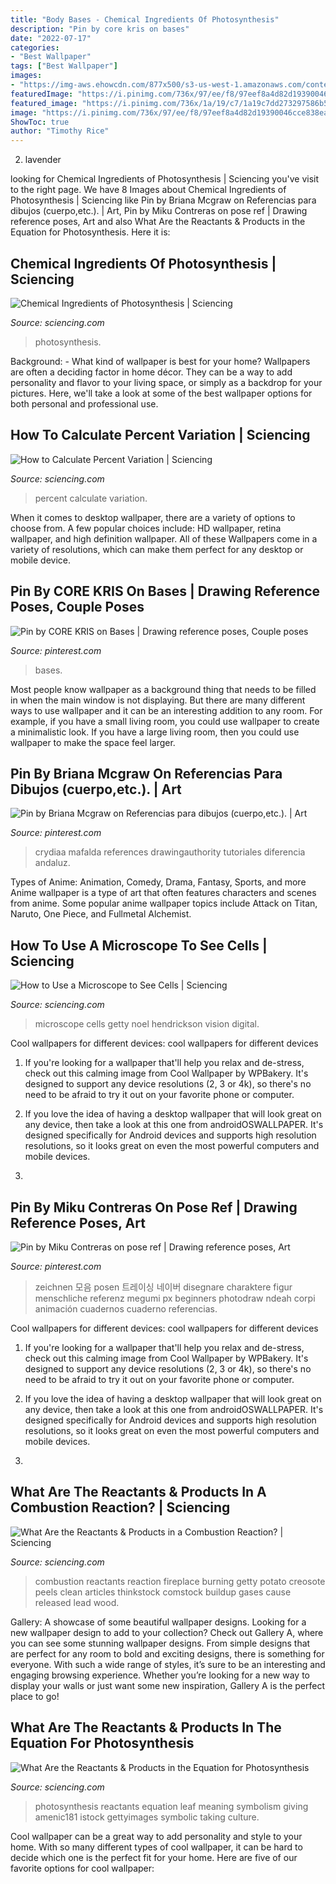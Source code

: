 ```yaml
---
title: "Body Bases - Chemical Ingredients Of Photosynthesis"
description: "Pin by core kris on bases"
date: "2022-07-17"
categories:
- "Best Wallpaper"
tags: ["Best Wallpaper"]
images:
- "https://img-aws.ehowcdn.com/877x500/s3-us-west-1.amazonaws.com/contentlab.studiod/getty/cache.gettyimages.com/3d3deb9dea824dfdaae21cc6f3fb66b7.jpg"
featuredImage: "https://i.pinimg.com/736x/97/ee/f8/97eef8a4d82d19390046cce838ea3d2c.jpg"
featured_image: "https://i.pinimg.com/736x/1a/19/c7/1a19c7dd273297586b5469d63cbd178a.jpg"
image: "https://i.pinimg.com/736x/97/ee/f8/97eef8a4d82d19390046cce838ea3d2c.jpg"
ShowToc: true
author: "Timothy Rice"
---
```



2. lavender 

	

		
looking for Chemical Ingredients of Photosynthesis | Sciencing you've visit to the right page. We have 8 Images about Chemical Ingredients of Photosynthesis | Sciencing like Pin by Briana Mcgraw on Referencias para dibujos (cuerpo,etc.). | Art, Pin by Miku Contreras on pose ref | Drawing reference poses, Art and also What Are the Reactants &amp; Products in the Equation for Photosynthesis. Here it is:
		
    
## Chemical Ingredients Of Photosynthesis | Sciencing

<img loading=lazy src="https://img-aws.ehowcdn.com/877x500/s3-us-west-1.amazonaws.com/contentlab.studiod/getty/62812244475f4c668ab4aa4d077cacfb.jpg" onerror="this.onerror=null;this.src='https://tse4.mm.bing.net/th?id=OIP.gJFccbo7Ume8t31aXMEpzAHaEO&amp;pid=15.1';" alt="Chemical Ingredients of Photosynthesis | Sciencing">

_Source: sciencing.com_

>photosynthesis. 

	

Background: - What kind of wallpaper is best for your home?
Wallpapers are often a deciding factor in home décor. They can be a way to add personality and flavor to your living space, or simply as a backdrop for your pictures. Here, we'll take a look at some of the best wallpaper options for both personal and professional use.

    
## How To Calculate Percent Variation | Sciencing

<img loading=lazy src="https://img-aws.ehowcdn.com/877x500/s3-us-west-1.amazonaws.com/contentlab.studiod/getty/9d7041abdfcb4889be3e7ddb3dc13f0b" onerror="this.onerror=null;this.src='https://tse3.mm.bing.net/th?id=OIP.WAWY3_kUzZYtoihg3sxUTAHaEO&amp;pid=15.1';" alt="How to Calculate Percent Variation | Sciencing">

_Source: sciencing.com_

>percent calculate variation. 

	

When it comes to desktop wallpaper, there are a variety of options to choose from. A few popular choices include: HD wallpaper, retina wallpaper, and high definition wallpaper. All of these Wallpapers come in a variety of resolutions, which can make them perfect for any desktop or mobile device. 

    
## Pin By CORE KRIS On Bases | Drawing Reference Poses, Couple Poses

<img loading=lazy src="https://i.pinimg.com/736x/1a/19/c7/1a19c7dd273297586b5469d63cbd178a.jpg" onerror="this.onerror=null;this.src='https://tse2.mm.bing.net/th?id=OIP.vXgxQz61bDwNgyRtUhhzVAHaL_&amp;pid=15.1';" alt="Pin by CORE KRIS on Bases | Drawing reference poses, Couple poses">

_Source: pinterest.com_

>bases. 

	

Most people know wallpaper as a background thing that needs to be filled in when the main window is not displaying. But there are many different ways to use wallpaper and it can be an interesting addition to any room. For example, if you have a small living room, you could use wallpaper to create a minimalistic look. If you have a large living room, then you could use wallpaper to make the space feel larger.

    
## Pin By Briana Mcgraw On Referencias Para Dibujos (cuerpo,etc.). | Art

<img loading=lazy src="https://i.pinimg.com/736x/97/ee/f8/97eef8a4d82d19390046cce838ea3d2c.jpg" onerror="this.onerror=null;this.src='https://tse3.mm.bing.net/th?id=OIP.NL0SWEdyG82uA5Z6hedr7QHaJ3&amp;pid=15.1';" alt="Pin by Briana Mcgraw on Referencias para dibujos (cuerpo,etc.). | Art">

_Source: pinterest.com_

>crydiaa mafalda references drawingauthority tutoriales diferencia andaluz. 

	

Types of Anime: Animation, Comedy, Drama, Fantasy, Sports, and more
Anime wallpaper is a type of art that often features characters and scenes from anime. Some popular anime wallpaper topics include Attack on Titan, Naruto, One Piece, and Fullmetal Alchemist.

    
## How To Use A Microscope To See Cells | Sciencing

<img loading=lazy src="https://img-aws.ehowcdn.com/877x500/s3-us-west-1.amazonaws.com/contentlab.studiod/getty/cache.gettyimages.com/914909f79a7c4cf7b14543d1e71fd819.jpg" onerror="this.onerror=null;this.src='https://tse1.mm.bing.net/th?id=OIP.IuQs8wHnVEDJ5bXCdgASXwHaEO&amp;pid=15.1';" alt="How to Use a Microscope to See Cells | Sciencing">

_Source: sciencing.com_

>microscope cells getty noel hendrickson vision digital. 

	

Cool wallpapers for different devices:
cool wallpapers for different devices 

1. If you're looking for a wallpaper that'll help you relax and de-stress, check out this calming image from Cool Wallpaper by WPBakery. It's designed to support any device resolutions (2, 3 or 4k), so there's no need to be afraid to try it out on your favorite phone or computer.

2. If you love the idea of having a desktop wallpaper that will look great on any device, then take a look at this one from androidOSWALLPAPER. It's designed specifically for Android devices and supports high resolution resolutions, so it looks great on even the most powerful computers and mobile devices.

3.

    
## Pin By Miku Contreras On Pose Ref | Drawing Reference Poses, Art

<img loading=lazy src="https://i.pinimg.com/736x/67/c8/2d/67c82d1f95f185240ccbe90a9771ab00.jpg" onerror="this.onerror=null;this.src='https://tse3.mm.bing.net/th?id=OIP.f1-sBGOs6i8bLF71bGCOnAHaMV&amp;pid=15.1';" alt="Pin by Miku Contreras on pose ref | Drawing reference poses, Art">

_Source: pinterest.com_

>zeichnen 모음 posen 트레이싱 네이버 disegnare charaktere figur menschliche referenz megumi px beginners photodraw ndeah corpi animación cuadernos cuaderno referencias. 

	

Cool wallpapers for different devices:
cool wallpapers for different devices 

1. If you're looking for a wallpaper that'll help you relax and de-stress, check out this calming image from Cool Wallpaper by WPBakery. It's designed to support any device resolutions (2, 3 or 4k), so there's no need to be afraid to try it out on your favorite phone or computer.

2. If you love the idea of having a desktop wallpaper that will look great on any device, then take a look at this one from androidOSWALLPAPER. It's designed specifically for Android devices and supports high resolution resolutions, so it looks great on even the most powerful computers and mobile devices.

3.

    
## What Are The Reactants &amp; Products In A Combustion Reaction? | Sciencing

<img loading=lazy src="https://img-aws.ehowcdn.com/877x500/s3-us-west-1.amazonaws.com/contentlab.studiod/getty/cache.gettyimages.com/3d3deb9dea824dfdaae21cc6f3fb66b7.jpg" onerror="this.onerror=null;this.src='https://tse1.mm.bing.net/th?id=OIP.uAdwDLA-jWYR8ZNUR7OD-gHaEO&amp;pid=15.1';" alt="What Are the Reactants &amp; Products in a Combustion Reaction? | Sciencing">

_Source: sciencing.com_

>combustion reactants reaction fireplace burning getty potato creosote peels clean articles thinkstock comstock buildup gases cause released lead wood. 

	

Gallery: A showcase of some beautiful wallpaper designs.
Looking for a new wallpaper design to add to your collection? Check out Gallery A, where you can see some stunning wallpaper designs. From simple designs that are perfect for any room to bold and exciting designs, there is something for everyone. With such a wide range of styles, it’s sure to be an interesting and engaging browsing experience. Whether you’re looking for a new way to display your walls or just want some new inspiration, Gallery A is the perfect place to go!





	
	
    
## What Are The Reactants &amp; Products In The Equation For Photosynthesis

<img loading=lazy src="https://img-aws.ehowcdn.com/877x500/s3-us-west-1.amazonaws.com/contentlab.studiod/getty/61a0cf09334a48c19f3a95b93a3ed1d3" onerror="this.onerror=null;this.src='https://tse2.mm.bing.net/th?id=OIP.5AbOBlVTQWoiCvKLezy-9AHaEO&amp;pid=15.1';" alt="What Are the Reactants &amp; Products in the Equation for Photosynthesis">

_Source: sciencing.com_

>photosynthesis reactants equation leaf meaning symbolism giving amenic181 istock gettyimages symbolic taking culture. 

	

Cool wallpaper can be a great way to add personality and style to your home. With so many different types of cool wallpaper, it can be hard to decide which one is the perfect fit for your home. Here are five of our favorite options for cool wallpaper: 

